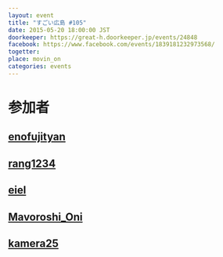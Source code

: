 ```yaml
---
layout: event
title: "すごい広島 #105"
date: 2015-05-20 18:00:00 JST
doorkeeper: https://great-h.doorkeeper.jp/events/24848
facebook: https://www.facebook.com/events/1839181232973568/
togetter:
place: movin_on
categories: events
---
```


# 参加者


## [enofujityan](http://twitter.com/enofujityan)


## [rang1234](http://twitter.com/rang1234)


## [eiel](https://github.com/eiel)


## [Mavoroshi_Oni](http://twitter.com/Mavoroshi_Oni)


## [kamera25](https://github.com/kamera25)
